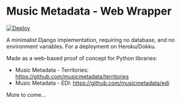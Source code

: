 # Music Metadata - Web Wrapper

[![Deploy](https://www.herokucdn.com/deploy/button.svg)](https://heroku.com/deploy)

A minimalist Django implementation, requiring no database, and no environment variables. For a deployment on Heroku/Dokku.

Made as a web-based proof of concept for Python libraries:

* Music Metadata - Territories: https://github.com/musicmetadata/territories
* Music Metadata - EDI: https://github.com/musicmetadata/edi

More to come...
